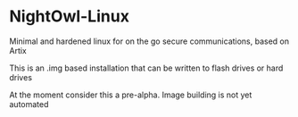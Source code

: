 # NightOwl-Linux
Minimal and hardened linux for on the go secure communications, based on Artix

This is an .img based installation that can be written to flash drives or hard drives

At the moment consider this a pre-alpha. Image building is not yet automated
